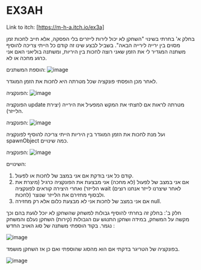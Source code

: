 # EX3AH
Link to itch:
[https://m-h-a.itch.io/ex3a]



בחלק א' בחרתי בשינוי "השחקן לא יכול לירות לייזרים בלי הפסקה, אלא חייב לחכות זמן מסוים בין ירייה לירייה הבאה".
בשביל לבצע שינו זה קודם כל הייתי צריכה להוסיף משתנה המגדיר לי את הזמן שאני רוצה לחכות בין היריות, ומשתנה בוליאני האם אני כרגע מחכה או לא.

הוספת המשתנים:
![image](https://github.com/hodwys/EX3AH/assets/92233601/d65eaa64-913d-4c0c-bcb5-88377b2c186f)

לאחר מכן הופסתי פונקציה שכל מטרתה היא לחכות את הזמן המוגדר.

הפונקציה:
![image](https://github.com/hodwys/EX3AH/assets/92233601/7650c0f1-920e-4341-a01a-820d7dfef754)

הפונקציה update מטרתה לראות אם לחצתי את המקש המפעיל את הירייה (יצירת הלייזר).

הפונקציה:
![image](https://github.com/hodwys/EX3AH/assets/92233601/3492a405-90cb-45b8-b31e-2373583f3b67)

ועל מנת לחכות את הזמן המוגדר בין היריות הייתי צריכה להוסיף לפונקציה spawnObject כמה שינויים.

הפונקציה:
![image](https://github.com/hodwys/EX3AH/assets/92233601/eef19150-8708-4d98-9a1a-170a49074bc4)

השינויים:
1. קודם כל אני בודקת אם אני במצב של לחכות או לפעול. 
2. אם אני במצב של לפעול (לא מחכה) אני מבצעת את הפונקציה כרגיל (מיצרת את הלייזר) ואחרי היצירה קוראים לפונקציה wait (לאחר שיצרנו לייזר אנחנו רוצים לחכות) ולבסוף מחזירם את הלייזר שנוצר.
3. אם אני במצב של לחכות אני לא מבצעת כלום אלא רק מחזירה null.

חלק ב':
בחלק זה בחרתי להוסיף גבולות למשחק שהשחקן לא יוכל לגעת בהם וכך מקשה על המשחק, במידה ושחקן התנגש עם הגבולות (קירות) השחקן נעלם והמשחק נגמר.
בקוד הוספתי משתנה של סוג האויב החדש :

![image](https://github.com/hodwys/EX3AH/assets/92233601/87752ea9-107e-4327-8c78-26b6fbcb635a)

בפונקציה של הטריגר בדקתי אם הוא מהסוג שהוספתי ואם כן אז השחקן מושמד.

![image](https://github.com/hodwys/EX3AH/assets/92233601/adb2e258-fc6f-47ae-b191-ec27091e6cec)











